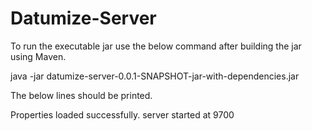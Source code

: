 # Datumize-Server

To run the executable jar use the below command after building the jar using Maven.

java -jar datumize-server-0.0.1-SNAPSHOT-jar-with-dependencies.jar

The below lines should be printed.

Properties loaded successfully.
server started at 9700

